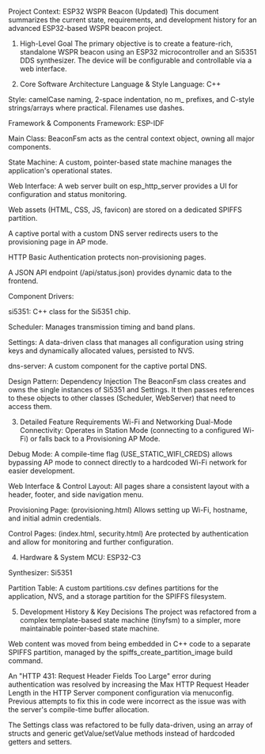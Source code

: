Project Context: ESP32 WSPR Beacon (Updated)
This document summarizes the current state, requirements, and development history for an advanced ESP32-based WSPR beacon project.

1. High-Level Goal
The primary objective is to create a feature-rich, standalone WSPR beacon using an ESP32 microcontroller and an Si5351 DDS synthesizer. The device will be configurable and controllable via a web interface.

2. Core Software Architecture
Language & Style
Language: C++

Style: camelCase naming, 2-space indentation, no m_ prefixes, and C-style strings/arrays where practical. Filenames use dashes.

Framework & Components
Framework: ESP-IDF

Main Class: BeaconFsm acts as the central context object, owning all major components.

State Machine: A custom, pointer-based state machine manages the application's operational states.

Web Interface: A web server built on esp_http_server provides a UI for configuration and status monitoring.

Web assets (HTML, CSS, JS, favicon) are stored on a dedicated SPIFFS partition.

A captive portal with a custom DNS server redirects users to the provisioning page in AP mode.

HTTP Basic Authentication protects non-provisioning pages.

A JSON API endpoint (/api/status.json) provides dynamic data to the frontend.

Component Drivers:

si5351: C++ class for the Si5351 chip.

Scheduler: Manages transmission timing and band plans.

Settings: A data-driven class that manages all configuration using string keys and dynamically allocated values, persisted to NVS.

dns-server: A custom component for the captive portal DNS.

Design Pattern: Dependency Injection
The BeaconFsm class creates and owns the single instances of Si5351 and Settings. It then passes references to these objects to other classes (Scheduler, WebServer) that need to access them.

3. Detailed Feature Requirements
Wi-Fi and Networking
Dual-Mode Connectivity: Operates in Station Mode (connecting to a configured Wi-Fi) or falls back to a Provisioning AP Mode.

Debug Mode: A compile-time flag (USE_STATIC_WIFI_CREDS) allows bypassing AP mode to connect directly to a hardcoded Wi-Fi network for easier development.

Web Interface & Control
Layout: All pages share a consistent layout with a header, footer, and side navigation menu.

Provisioning Page: (provisioning.html) Allows setting up Wi-Fi, hostname, and initial admin credentials.

Control Pages: (index.html, security.html) Are protected by authentication and allow for monitoring and further configuration.

4. Hardware & System
MCU: ESP32-C3

Synthesizer: Si5351

Partition Table: A custom partitions.csv defines partitions for the application, NVS, and a storage partition for the SPIFFS filesystem.

5. Development History & Key Decisions
The project was refactored from a complex template-based state machine (tinyfsm) to a simpler, more maintainable pointer-based state machine.

Web content was moved from being embedded in C++ code to a separate SPIFFS partition, managed by the spiffs_create_partition_image build command.

An "HTTP 431: Request Header Fields Too Large" error during authentication was resolved by increasing the Max HTTP Request Header Length in the HTTP Server component configuration via menuconfig. Previous attempts to fix this in code were incorrect as the issue was with the server's compile-time buffer allocation.

The Settings class was refactored to be fully data-driven, using an array of structs and generic getValue/setValue methods instead of hardcoded getters and setters.
